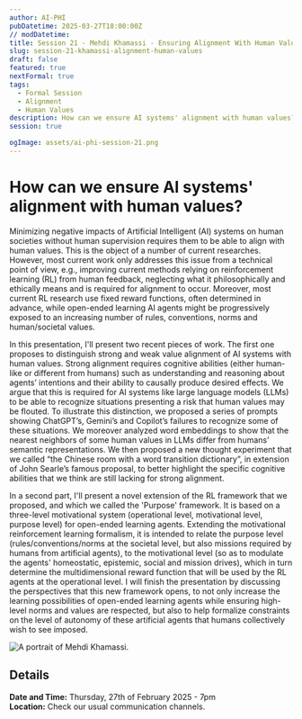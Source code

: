 ```yaml
---
author: AI-PHI
pubDatetime: 2025-03-27T18:00:00Z
// modDatetime:
title: Session 21 - Mehdi Khamassi - Ensuring Alignment With Human Values
slug: session-21-khamassi-alignment-human-values
draft: false
featured: true
nextFormal: true
tags:
  - Formal Session
  - Alignment
  - Human Values
description: How can we ensure AI systems' alignment with human values?
session: true

ogImage: assets/ai-phi-session-21.png
---
```


# How can we ensure AI systems' alignment with human values?

Minimizing negative impacts of Artificial Intelligent (AI) systems on human societies without human supervision requires them to be able to align with human values. This is the object of a number of current researches. However, most current work only addresses this issue from a technical point of view, e.g., improving current methods relying on reinforcement learning (RL) from human feedback, neglecting what it philosophically and ethically means and is required for alignment to occur. Moreover, most current RL research use fixed reward functions, often determined in advance, while open-ended learning AI agents might be progressively exposed to an increasing number of rules, conventions, norms and human/societal values.

In this presentation, I'll present two recent pieces of work. The first one proposes to distinguish strong and weak value alignment of AI systems with human values. Strong alignment requires cognitive abilities (either human-like or different from humans) such as understanding and reasoning about agents’ intentions and their ability to causally produce desired effects. We argue that this is required for AI systems like large language models (LLMs) to be able to recognize situations presenting a risk that human values may be flouted. To illustrate this distinction, we proposed a series of prompts showing ChatGPT’s, Gemini’s and Copilot’s failures to recognize some of these situations. We moreover analyzed word embeddings to show that the nearest neighbors of some human values in LLMs differ from humans’ semantic representations. We then proposed a new thought experiment that we called “the Chinese room with a word transition dictionary”, in extension of John Searle’s famous proposal, to better highlight the specific cognitive abilities that we think are still lacking for strong alignment.

In a second part, I'll present a novel extension of the RL framework that we proposed, and which we called the 'Purpose' framework. It is based on a three-level motivational system (operational level, motivational level, purpose level) for open-ended learning agents. Extending the motivational reinforcement learning formalism, it is intended to relate the purpose level (rules/conventions/norms at the societal level, but also missions required by humans from artificial agents), to the motivational level (so as to modulate the agents' homeostatic, epistemic, social and mission drives), which in turn determine the multidimensional reward function that will be used by the RL agents at the operational level. I will finish the presentation by discussing the perspectives that this new framework opens, to not only increase the learning possibilities of open-ended learning agents while ensuring high-level norms and values are respected, but also to help formalize constraints on the level of autonomy of these artificial agents that humans collectively wish to see imposed.

<img src="/assets/Mehdi-Khamassi-small.JPG" alt="A portrait of Mehdi Khamassi." />

## Details

**Date and Time:** Thursday, 27th of February 2025 - 7pm  
**Location:** Check our usual communication channels.
